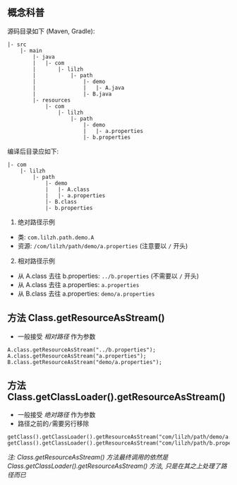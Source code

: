## 概念科普
源码目录如下 (Maven, Gradle):

```
|- src
    |- main
        |- java
        |   |- com
        |       |- lilzh
        |           |- path
        |               |- demo
        |               |   |- A.java
        |               |- B.java
        |- resources
            |- com
                |- lilzh
                    |- path
                        |- demo
                        |   |- a.properties
                        |- b.properties
```

编译后目录应如下:

```
|- com
    |- lilzh
        |- path
            |- demo
            |   |- A.class
            |   |- a.properties
            |- B.class
            |- b.properties
```

1. 绝对路径示例

- 类: `com.lilzh.path.demo.A`
- 资源: `/com/lilzh/path/demo/a.properties`  (注意要以 `/` 开头)

2. 相对路径示例

- 从 A.class 去往 b.properties: `../b.properties`   (不需要以 `/` 开头)
- 从 A.class 去往 a.properties: `a.properties`
- 从 B.class 去往 a.properties: `demo/a.properties`


## 方法 Class.getResourceAsStream()
- 一般接受 _相对路径_ 作为参数
```
A.class.getResourceAsStream("../b.properties");
A.class.getResourceAsStream("a.properties");
B.class.getResourceAsStream("demo/a.properties");
```

## 方法 Class.getClassLoader().getResourceAsStream()
- 一般接受 _绝对路径_ 作为参数
- 路径之前的`/`需要另行移除
```
getClass().getClassLoader().getResourceAsStream("com/lilzh/path/demo/a.properties");
getClass().getClassLoader().getResourceAsStream("com/lilzh/path/b.properties");
```


_注: Class.getResourceAsStream() 方法最终调用的依然是 Class.getClassLoader().getResourceAsStream() 方法, 只是在其之上处理了路径而已_
